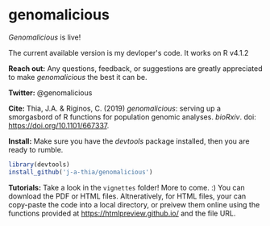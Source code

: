 # genomalicious

_Genomalicious_ is live!

The current available version is my devloper's code. It works on R v4.1.2

**Reach out:** Any questions, feedback, or suggestions are greatly appreciated to make _genomalicious_ the best it can be.

**Twitter:** @genomalicious

**Cite:** Thia, J.A. & Riginos, C. (2019) _genomalicious_: serving up a smorgasbord of R functions for population genomic analyses. _bioRxiv_. doi: https://doi.org/10.1101/667337. 

**Install:** Make sure you have the _devtools_ package installed, then you are ready to rumble.

```R
library(devtools)
install_github('j-a-thia/genomalicious')
```

**Tutorials:** Take a look in the `vignettes` folder! More to come. :) You can download the PDF or HTML files. Altneratively, for HTML files, your can copy-paste the code into a local directory, or preivew them online using the functions provided at https://htmlpreview.github.io/ and the file URL.
